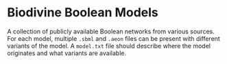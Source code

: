 # Biodivine Boolean Models

A collection of publicly available Boolean networks from various sources. For each model, multiple `.sbml` and `.aeon` files can be present with different variants of the model. A `model.txt` file should describe where the model originates and what variants are available.
